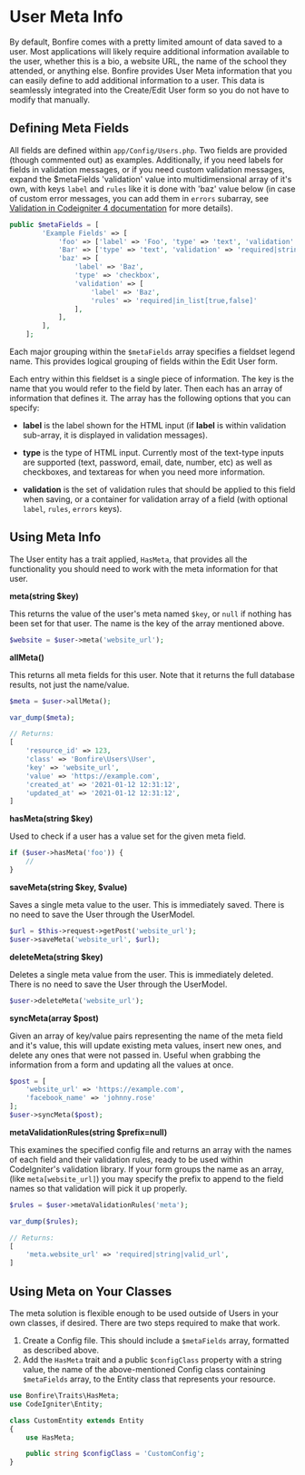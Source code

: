 # User Meta Info

By default, Bonfire comes with a pretty limited amount of data saved to a user. Most applications will likely require
additional information available to the user, whether this is a bio, a website URL, the name of the school they
attended, or anything else. Bonfire provides User Meta information that you can easily define to add additional
information to a user. This data is seamlessly integrated into the Create/Edit User form so you do not have to
modify that manually.

## Defining Meta Fields

All fields are defined within `app/Config/Users.php`. Two fields are provided (though commented out) as examples.
Additionally, if you need labels for fields in validation messages, or if you need custom validation messages,
expand the $metaFields 'validation' value into multidimensional array of it's own, with keys
`label` and `rules` like it is done with 'baz' value below (in case of custom error messages, you can add them
in `errors` subarray, see
[Validation in Codeigniter 4 documentation](https://codeigniter4.github.io/userguide/libraries/validation.html) 
for more details).

```php
public $metaFields = [
        'Example Fields' => [
            'foo' => ['label' => 'Foo', 'type' => 'text', 'validation' => 'permit_empty|string'],
            'Bar' => ['type' => 'text', 'validation' => 'required|string'],
            'baz' => [
                'label' => 'Baz',
                'type' => 'checkbox',
                'validation' => [
                    'label' => 'Baz',
                    'rules' => 'required|in_list[true,false]'
                ],
            ],
        ],
    ];
```



Each major grouping within the `$metaFields` array specifies a fieldset legend name. This provides logical grouping
of fields within the Edit User form.

Each entry within this fieldset is a single piece of information. The key is the name that you would refer to the
field by later. Then each has an array of information that defines it. The array has the following options that
you can specify:

- **label** is the label shown for the HTML input (if **label** is within validation sub-array, it is displayed in validation messages).

- **type** is the type of HTML input. Currently most of the text-type inputs are supported (text, password, email, date, number, etc)
    as well as checkboxes, and textareas for when you need more information.

- **validation** is the set of validation rules that should be applied to this field when saving, or a container for validation array of
  a field (with optional `label`, `rules`, `errors` keys).

## Using Meta Info

The User entity has a trait applied, `HasMeta`, that provides all the functionality you should need to work
with the meta information for that user.

**meta(string $key)**

This returns the value of the user's meta named `$key`, or `null` if nothing has been set for that user.
The name is the key of the array mentioned above.

```php
$website = $user->meta('website_url');
```

**allMeta()**

This returns all meta fields for this user. Note that it returns the full database results, not just the name/value.

```php
$meta = $user->allMeta();

var_dump($meta);

// Returns:
[
    'resource_id' => 123,
    'class' => 'Bonfire\Users\User',
    'key' => 'website_url',
    'value' => 'https://example.com',
    'created_at' => '2021-01-12 12:31:12',
    'updated_at' => '2021-01-12 12:31:12',
]
```

**hasMeta(string $key)**

Used to check if a user has a value set for the given meta field.

```php
if ($user->hasMeta('foo')) {
    //
}
```

**saveMeta(string $key, $value)**

Saves a single meta value to the user. This is immediately saved. There is no need to save the User through the UserModel.

```php
$url = $this->request->getPost('website_url');
$user->saveMeta('website_url', $url);
```

**deleteMeta(string $key)**

Deletes a single meta value from the user. This is immediately deleted. There is no need to save the User through the UserModel.

```php
$user->deleteMeta('website_url');
```

**syncMeta(array $post)**

Given an array of key/value pairs representing the name of the meta field and it's value, this will update existing
meta values, insert new ones, and delete any ones that were not passed in. Useful when grabbing the information from
a form and updating all the values at once.

```php
$post = [
    'website_url' => 'https://example.com',
    'facebook_name' => 'johnny.rose'
];
$user->syncMeta($post);
```

**metaValidationRules(string $prefix=null)**

This examines the specified config file and returns an array with the names of each field and their validation rules,
ready to be used within CodeIgniter's validation library. If your form groups the name as an array, (like `meta[website_url]`)
you may specify the prefix to append to the field names so that validation will pick it up properly.

```php
$rules = $user->metaValidationRules('meta');

var_dump($rules);

// Returns:
[
    'meta.website_url' => 'required|string|valid_url',
]
```

## Using Meta on Your Classes

The meta solution is flexible enough to be used outside of Users in your own classes, if desired. There are two steps
required to make that work.

1. Create a Config file. This should include a `$metaFields` array, formatted as described above.
2. Add the `HasMeta` trait and a public `$configClass` property with a string value, the name of the above-mentioned
   Config class containing `$metaFields` array, to the Entity class that represents your resource.

```php
use Bonfire\Traits\HasMeta;
use CodeIgniter\Entity;

class CustomEntity extends Entity
{
    use HasMeta;

    public string $configClass = 'CustomConfig';
}
```
